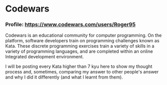 # Codewars

### Profile: https://www.codewars.com/users/Roger95

Codewars is an educational community for computer programming. On the platform, software developers train on programming challenges known as Kata. These discrete programming exercises train a variety of skills in a variety of programming languages, and are completed within an online Integrated development environment.

I will be posting every Kata higher than 7 kyu here to show my thought process and, sometimes, comparing my answer to other people's answer and why I did it differently (and what I learnt from them).
